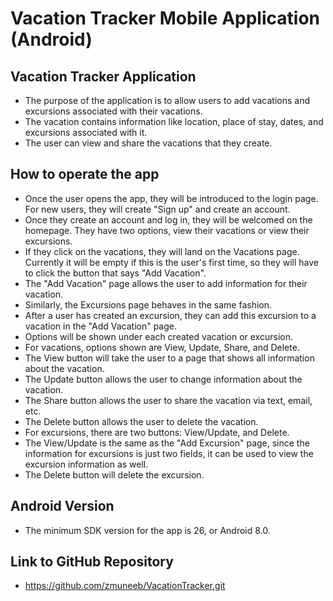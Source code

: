 # Vacation Tracker Mobile Application (Android)

## Vacation Tracker Application
 - The purpose of the application is to allow users to add vacations and excursions associated with their vacations.
 - The vacation contains information like location, place of stay, dates, and excursions associated with it.
 - The user can view and share the vacations that they create.

## How to operate the app
 - Once the user opens the app, they will be introduced to the login page. For new users, they will create "Sign up" and create an account.
 - Once they create an account and log in, they will be welcomed on the homepage. They have two options, view their vacations or view their excursions.
 - If they click on the vacations, they will land on the Vacations page. Currently it will be empty if this is the user's first time, so they will have to click the button that says "Add Vacation".
 - The "Add Vacation" page allows the user to add information for their vacation.
 - Similarly, the Excursions page behaves in the same fashion.
 - After a user has created an excursion, they can add this excursion to a vacation in the "Add Vacation" page.
 - Options will be shown under each created vacation or excursion.
 - For vacations, options shown are View, Update, Share, and Delete.
  - The View button will take the user to a page that shows all information about the vacation.
  - The Update button allows the user to change information about the vacation. 
  - The Share button allows the user to share the vacation via text, email, etc.
  - The Delete button allows the user to delete the vacation.
 - For excursions, there are two buttons: View/Update, and Delete.
  - The View/Update is the same as the "Add Excursion" page, since the information for excursions is just two fields, it can be used to view the excursion information as well.
  - The Delete button will delete the excursion.

## Android Version
 - The minimum SDK version for the app is 26, or Android 8.0.

## Link to GitHub Repository
 - https://github.com/zmuneeb/VacationTracker.git
